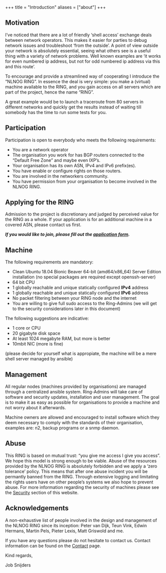 +++
title = "Introduction"
aliases = ["about"]
+++

## Motivation

I’ve noticed that there are a lot of friendly ‘shell access’ exchange deals between network operators. This makes it easier for parties to debug network issues and troubleshoot ‘from the outside’. A point of view outside your network is absolutely essential, seeing what others see is a useful thing with a variety of network problems. Well known examples are ‘it works for even numbered ip address, but not for odd numbered ip address via this and this route’.

To encourage and provide a streamlined way of cooperating I introduce the “NLNOG RING”. In essence the deal is very simple: you make a (virtual) machine available to the RING, and you gain access on all servers which are part of the project, hence the name “RING”.

A great example would be to launch a traceroute from 80 servers in different networks and quickly get the results instead of waiting till somebody has the time to run some tests for you.

## Participation

Participation is open to everybody who meets the following requirements:

* You are a network operator
* The organisation you work for has BGP routers connected to the “Default Free Zone” and maybe even IXP’s.
* Your organisation has its own ASN, IPv4 and IPv6 prefix(es).
* You have enable or configure rights on those routers.
* You are involved in the networkers community.
* You have permission from your organisation to become involved in the NLNOG RING.

## Applying for the RING

Admission to the project is discretionary and judged by perceived value for the RING as a whole. If your application is for an additional machine in a covered ASN, please contact us first.

***If you would like to join, please fill out the [application form](/application-form).***

## Machine

The following requirements are mandatory:

* Clean Ubuntu 18.04 Bionic Beaver 64-bit (amd64/x86_64) Server Edition installation (no special packages are required except openssh-server)
* 64 bit CPU
* 1 globally reachable and unique statically configured **IPv4** address
* 1 globally reachable and unique statically configured **IPv6** address
* No packet filtering between your RING node and the internet
* You are willing to give full sudo access to the Ring-Admins (we will get to the security considerations later in this document)

The following suggestions are indicative:

* 1 core or CPU
* 20 gigabyte disk space
* At least 1024 megabyte RAM, but more is better
* 10mbit NIC (more is fine)

(please decide for yourself what is appropiate, the machine will be a mere shell server managed by ansible)

## Management

All regular nodes (machines provided by organisations) are managed through a centralized ansible system. Ring-Admins will take care of software and security updates, installation and user management. The goal is to make it as easy as possible for organisations to provide a machine and not worry about it afterwards.

Machine owners are allowed and encouraged to install software which they deem necessary to comply with the standards of their organisation, examples are: n2, backup programs or a snmp daemon.

## Abuse

This RING is based on mutual trust: “you give me access I give you access”. We hope this model is strong enough to be viable. Abuse of the resources provided by the NLNOG RING is absolutely forbidden and we apply a ‘zero tolerance’ policy. This means that after one abuse incident you will be permantly banned from the RING. Through extensive logging and limitating the rights users have on other people’s systems we also hope to prevent abuse. For more information regarding the security of machines please see the [Security](/security) section of this website.

## Acknowledgements

A non-exhaustive list of people involved in the design and management of the NLNOG RING since its inception: Peter van Dijk, Teun Vink, Edwin Hermans, Martin Pels, Pieter Lexis, Matt Griswold and me.

If you have any questions please do not hesitate to contact us. Contact information can be found on the [Contact](/contact) page.

Kind regards,

Job Snijders

